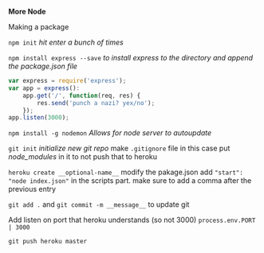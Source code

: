 **More Node**

Making a package

`npm init` *hit enter a bunch of times*

`npm install express --save` *to install express to the directory and append the package.json file*
``` javascript
var express = require('express');
var app = express():
    app.get('/', function(req, res) {
        res.send('punch a nazi? yex/no');
    });
app.listen(3000);

```
`npm install -g nodemon`
*Allows for node server to autoupdate*

`git init`
*initialize new git repo*
make `.gitignore` file
in this case put *node_modules* in it to not push that to heroku

`heroku create __optional-name__`
modify the pakage.json
add
`"start": "node index.json"` in the scripts part. make sure to add a comma after the previous entry

`git add .` and `git commit -m __message__` to update git

Add listen on port that heroku understands (so not 3000)
`process.env.PORT | 3000`

`git push heroku master`

